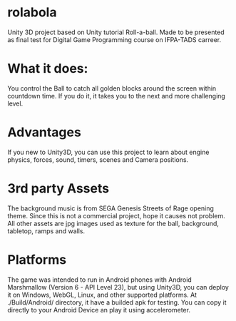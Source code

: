 # rolabola
Unity 3D project based on Unity tutorial Roll-a-ball. Made to be presented as final test for Digital Game Programming course on IFPA-TADS carreer.

# What it does:
You control the Ball to catch all golden blocks around the screen within countdown time. If you do it, it takes you to the next and more challenging level.

# Advantages
If you new to Unity3D, you can use this project to learn about engine physics, forces, sound, timers, scenes and Camera positions.

# 3rd party Assets
The background music is from SEGA Genesis Streets of Rage opening theme. Since this is not a commercial project, hope it causes not problem. All other assets are jpg images used as texture for the ball, background, tabletop, ramps and walls. 

# Platforms
The game was intended to run in Android phones with Android Marshmallow (Version 6 - API Level 23), but using Unity3D, you can deploy it on Windows, WebGL, Linux, and other supported platforms. At ./Build/Android/ directory, it have a builded apk for testing. You can copy it directly to your Android Device an play it using accelerometer.
